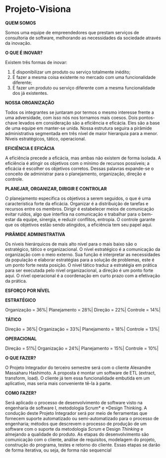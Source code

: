# Projeto-Visiona



**QUEM SOMOS**



Somos uma equipe de empreendedores que prestam serviços de consultoria de software, 
melhorando as necessidades da sociedade através da inovação.


**O QUE É INOVAR?**



Existem três formas de inovar:

 1. É disponibilizar um produto ou serviço totalmente inédito;
 2. É fazer a mesma coisa existente no mercado com uma funcionalidade diferente;
 3. É fazer um produto ou serviço diferente com a mesma funcionalidade dos já existentes.



**NOSSA ORGANIZAÇÃO**



Todos os integrantes se juntaram por termos o mesmo interesse frente a uma adversidade, com isso nós nos tornamos mais coesos. Dois pontos-chave levados em consideração são a eficiência e eficácia. Eles são a base de uma equipe em manter-se unida. Nossa estrutura seguira a pirâmide administrativa segmentada em três  nível de maior hierarquia para a menor. Níveis estratégicos, tático, operacional.


**EFICIÊNCIA E EFICÁCIA**



A eficiência precede a eficácia, mas ambas não existem de forma isolada. A eficiência é atingir os objetivos com o mínimo de recursos possíveis; a eficácia é escolher os objetivos corretos. Dessas palavras expande-se o conceito de administrar para o planejamento,  organização, direção e controle.


**PLANEJAR, ORGANIZAR, DIRIGIR E CONTROLAR**


 
O planejamento especifica os objetivos a serem seguidos, o que é uma característica forte da eficácia. Organizar é a distribuição de tarefas e recursos entre os membros. Dirigir é estabelecer meios de comunicação evitar ruídos, algo que interfira na comunicação e trabalhar para o bem-estar da equipe, sinergia, e reduzir conflitos, entropia. O controle garante que os objetivos estão sendo atingidos, a eficiência tem seu papel aqui.


**PIRÂMIDE ADMINISTRATIVA**



Os níveis hierárquicos de mais alto nível para o mais baixo são o estratégico, tático e organizacional. O nível estratégico é a comunicação da organização com o meio externo. Sua função é interpretar as necessidades da população e elaborar estratégias para a solução de problemas, este é um ponto forte nesta posição. O nível tático traduz a estratégia em prática para ser executada pelo nível organizacional, a direção é um ponto forte aqui. O nível operacional é a coordenação em curto prazo com a efetivação da prática.


**ESFORÇO POR NÍVEL**


**ESTRATÉGICO**

 Organização = 36%|
 Planejamento = 28%|
 Direção = 22%|
 Controle = 14%|



**TÁTICO**

Direção = 36%|
Organização = 33%|
Planejamento = 18%|
Controle = 13%|



**OPERACIONAL**

Direção = 51%|
Organização = 24%|
Planejamento = 15%|
Controle = 10%|



**O QUE FAZER?**



O Projeto Integrador do terceiro semestre será com o cliente Alexandre Massaharu Hashimoto. A proposta é montar um software de ETL (extract, transform, load). O cliente já tem essa funcionalidade embutida em um aplicativo, mas seria mais conveniente tê-la à parte.


**COMO FAZER?**



Será aplicado o processo de desenvolvimento de software visto na engenharia de software I, metodologia Scrum* e *Design Thinking. A condução deste Projeto Integrador será por meio de ferramentas que fornecem suporte automatizado ou semi-automatizado para o processo de engenharia; métodos que descrevem o processo de produção de um software com o suporte da metodologia *Scrum* e Design *Thinking* e almejando a qualidade do produto. As etapas do desenvolvimento são comunicação com o cliente, análise de requisitos, modelagem do projeto, construção do programa, testes e retorno do cliente. Essas etapas se darão de forma iterativa, ou seja, de forma não sequencial
